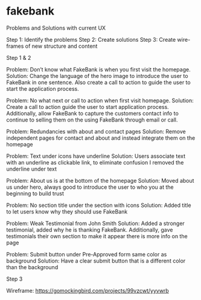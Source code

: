 # fakebank

Problems and Solutions with current UX 

Step 1: Identify the problems
Step 2: Create solutions
Step 3: Create wire-frames of new structure and content 

Step 1 & 2

Problem: Don’t know what FakeBank is when you first visit the homepage.
Solution: Change the language of the hero image to introduce the user to FakeBank in one sentence. Also create a call to action to guide the user to start the application process.

Problem: No what next or call to action when first visit homepage. 
Solution: Create a call to action guide the user to start application process. Additionally, allow FakeBank to capture the customers contact info to continue to selling them on the using FakeBank through email or call.   

Problem: Redundancies with about and contact pages
Solution: Remove independent pages for contact and about and instead integrate them on the homepage 

Problem: Text under icons have underline
Solution: Users associate text with an underline as clickable link, to eliminate confusion I removed  the underline under text 

Problem: About us is at the bottom of the homepage
Solution:  Moved about us under hero, always good to introduce the user to who you at the beginning to build trust

Problem: No section title under the section with icons
Solution: Added title to let users know why they should use FakeBank 

Problem: Weak Testimonial from John Smith
Solution: Added a stronger testimonial, added why he is thanking FakeBank. Additionally, gave testimonials their own section to make it appear there is more info on the page

Problem: Submit button under Pre-Approved form same color as background
Solution: Have a clear submit button that is a different color than the background 

Step 3

Wireframe: https://gomockingbird.com/projects/99vzcwt/yyvwrb
